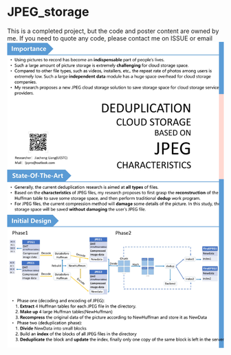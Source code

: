 # JPEG_storage
 This is a completed project, but the code and poster content are owned by me. If you need to quote any code, please contact me on ISSUE or email
![](https://github.com/JACKPURCELL/JPEG_storage/blob/master/poster.jpg)
